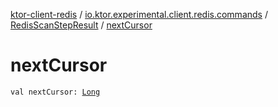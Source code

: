 [ktor-client-redis](../../index.md) / [io.ktor.experimental.client.redis.commands](../index.md) / [RedisScanStepResult](index.md) / [nextCursor](./next-cursor.md)

# nextCursor

`val nextCursor: `[`Long`](https://kotlinlang.org/api/latest/jvm/stdlib/kotlin/-long/index.html)